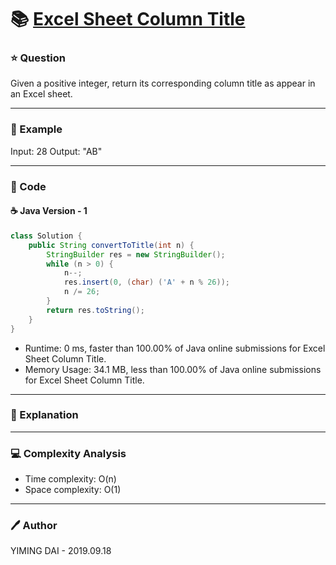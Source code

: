 # :books: [Excel Sheet Column Title](https://leetcode.com/problems/excel-sheet-column-title/)

### :star: Question

Given a positive integer, return its corresponding column title as appear in an Excel sheet.

--- 

### :car: Example

Input: 28
Output: "AB"

---

### :hammer: Code

#### :coffee: Java Version - 1

```java
class Solution {
    public String convertToTitle(int n) {
        StringBuilder res = new StringBuilder();
        while (n > 0) {
            n--;
            res.insert(0, (char) ('A' + n % 26));
            n /= 26;
        }
        return res.toString();
    }
}
```

- Runtime: 0 ms, faster than 100.00% of Java online submissions for Excel Sheet Column Title.
- Memory Usage: 34.1 MB, less than 100.00% of Java online submissions for Excel Sheet Column Title.

---

### :pencil: Explanation



---

### :computer: Complexity Analysis

- Time complexity: O(n)
- Space complexity: O(1)

---

### :pen: Author

YIMING DAI - 2019.09.18
